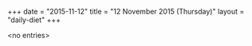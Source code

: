+++
date = "2015-11-12"
title = "12 November 2015 (Thursday)"
layout = "daily-diet"
+++

<p>&lt;no entries&gt;</p>